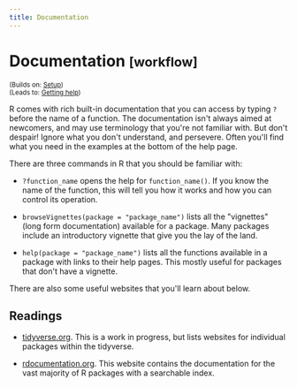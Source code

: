 ```yaml
---
title: Documentation
---
```


<!-- Generated automatically from documentation.yml. Do not edit by hand -->

# Documentation <small class='workflow'>[workflow]</small>
<small>(Builds on: [Setup](setup.md))</small>  
<small>(Leads to: [Getting help](getting-help.md))</small>

R comes with rich built-in documentation that you can access by typing
`?` before the name of a function. The documentation isn't always
aimed at newcomers, and may use terminology that you're not familiar with.
But don't despair! Ignore what you don't understand, and persevere.
Often you'll find what you need in the examples at the bottom of the help
page.

There are three commands in R that you should be familiar with:

* `?function_name` opens the help for `function_name()`. If you know
  the name of the function, this will tell you how it works and how you
  can control its operation.

* `browseVignettes(package = "package_name")` lists all the "vignettes"
  (long form documentation) available for a package. Many packages include
  an introductory vignette that give you the lay of the land.

* `help(package = "package_name")` lists all the functions available in
  a package with links to their help pages. This mostly useful for packages
  that don't have a vignette.

There are also some useful websites that you'll learn about below.

## Readings

  * [tidyverse.org](http://tidyverse.org).
    This is a work in progress, but lists websites for individual packages
    within the tidyverse.

  * [rdocumentation.org](https://www.rdocumentation.org).
    This website contains the documentation for the vast majority of R packages
    with a searchable index.



